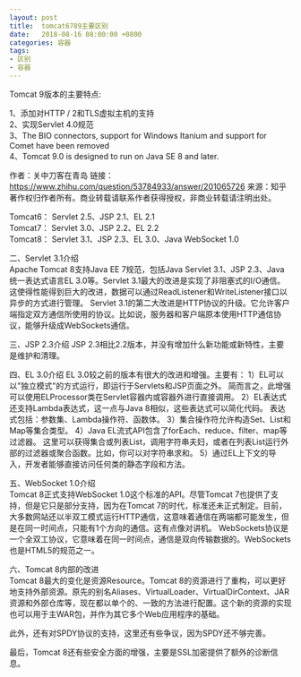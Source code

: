 ```yaml
---
layout: post
title:  tomcat6789主要区别
date:   2018-08-16 08:00:00 +0800
categories: 容器
tags:
- 区别
- 容器
---
```


Tomcat 9版本的主要特点:

1、添加对HTTP / 2和TLS虚拟主机的支持   
2、实现Servlet 4.0规范   
3、The BIO connectors, support for Windows Itanium and support for Comet have been removed   
4、Tomcat 9.0 is designed to run on Java SE 8 and later.    


作者：关中刀客在青岛
链接：https://www.zhihu.com/question/53784933/answer/201065726
来源：知乎
著作权归作者所有。商业转载请联系作者获得授权，非商业转载请注明出处。

Tomcat6：	Servlet 2.5、JSP 2.1、EL 2.1    
Tomcat7：	Servlet 3.0、JSP 2.2、EL 2.2    
Tomcat8：	Servlet 3.1、JSP 2.3、EL 3.0、Java WebSocket 1.0    

二、Servlet 3.1介绍   
Apache Tomcat 8支持Java EE 7规范，包括Java Servlet 3.1、JSP 2.3、Java统一表达式语言EL 3.0等。Servlet 3.1最大的改进是实现了非阻塞式的I/O通信。这使得性能得到巨大的改进，数据可以通过ReadListener和WriteListener接口以异步的方式进行管理。
Servlet 3.1的第二大改进是HTTP协议的升级。它允许客户端指定双方通信所使用的协议。比如说，服务器和客户端原本使用HTTP通信协议，能够升级成WebSockets通信。

三、JSP 2.3介绍  JSP 2.3相比2.2版本，并没有增加什么新功能或新特性，主要是维护和清理。

四、EL 3.0介绍   EL 3.0较之前的版本有很大的改进和增强。主要有：
1）EL可以以"独立模式"的方式运行，即运行于Servlets和JSP页面之外。
简而言之，此增强可以使用ELProcessor类在Servlet容器内或容器外进行直接调用。
2）EL表达式还支持Lambda表达式，这一点与Java 8相似，这些表达式可以简化代码。
表达式包括：参数集、Lambda操作符、函数体。
3）集合操作符允许构造Set、List和Map等集合类型。
4）Java EL流式API包含了forEach、reduce、filter、map等过滤器。
这里可以获得集合或列表List，调用字符串夫妇，或者在列表List运行外部的过滤器或聚合函数。比如，你可以对字符串求和。
5）通过EL上下文的导入，开发者能够直接访问任何类的静态字段和方法。

五、WebSocket 1.0介绍   
Tomcat 8正式支持WebSocket 1.0这个标准的API。尽管Tomcat 7也提供了支持，但是它只是部分支持，因为在Tomcat 7的时代，标准还未正式制定。目前，大多数网站还以半双工模式运行HTTP通信，这意味着通信在两端都可能发生，但是在同一时间点，只能有1个方向的通信。这有点像对讲机。
WebSockets协议是一个全双工协议，它意味着在同一时间点，通信是双向传输数据的。WebSockets也是HTML5的规范之一。

六、Tomcat 8内部的改进   
Tomcat 8最大的变化是资源Resource。Tomcat 8的资源进行了重构，可以更好地支持外部资源。原先的别名Aliases、VirtualLoader、VirtualDirContext、JAR资源和外部仓库等，现在都以单个的、一致的方法进行配置。这个新的资源的实现也可以用于主WAR包，并作为其它多个Web应用程序的基础。


此外，还有对SPDY协议的支持，这里还有些争议，因为SPDY还不够完善。


最后，Tomcat 8还有些安全方面的增强，主要是SSL加密提供了额外的诊断信息。
